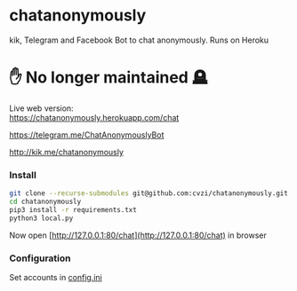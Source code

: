 # chatanonymously
kik, Telegram and Facebook Bot to chat anonymously. Runs on Heroku  

# ✋ No longer maintained 🪦


Live web version:  
https://chatanonymously.herokuapp.com/chat  


https://telegram.me/ChatAnonymouslyBot  


http://kik.me/chatanonymously  


### Install
```sh
git clone --recurse-submodules git@github.com:cvzi/chatanonymously.git
cd chatanonymously
pip3 install -r requirements.txt
python3 local.py
```
Now open [http://127.0.0.1:80/chat](http://127.0.0.1:80/chat) in browser

### Configuration
Set accounts in [config.ini](https://github.com/cvzi/chatanonymously/blob/master/config.ini)
